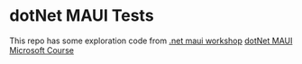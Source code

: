 # dotNet MAUI Tests

This repo has some exploration code from [.net maui workshop](https://github.com/dotnet-presentations/dotnet-maui-workshop)
[dotNet MAUI Microsoft Course](https://docs.microsoft.com/pt-BR/learn/paths/build-apps-with-dotnet-maui/)